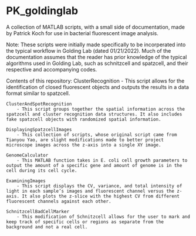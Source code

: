 # PK_goldinglab
A collection of MATLAB scripts, with a small side of documentation, made by Patrick Koch for use in bacterial fluorescent image analysis. 

Note:
These scripts were initially made specifically to be incorperated into the typical workflow in Golding Lab (dated 01/21/2022). Much of the documentation assumes that the reader has prior knowledge of the typical algorithms used in Golding Lab, such as schnitzcell and spatzcell, and their respective and accompanying codes.

Contents of this repository:
	ClusterRecognition
		- This script allows for the identification of closed fluorescent objects and outputs the results in a data format similar to spatzcell.
	
	ClusterAndSpotRecognition
		- This script groups together the spatial information across the spatzcell and cluster recognition data structures. It also includes fake spatzcell objects with randomized spatial information.

	DisplayingSpatzcellImages
		- This collection of scripts, whose original script came from Tianyou Yao, are slight modifications made to better project microscope images across the z-axis into a single XY image.

	GenomeCalculator
		- This MATLAB function takes in E. coli cell growth parameters to output the amount of a specific gene and amount of genome is in the cell during its cell cycle.

	ExaminingImages
		- This script displays the CV, variance, and total intensity of light in each sample’s images and fluorescent channel versus the z-axis. It also plots the z-slice with the highest CV from different fluorescent channels against each other.

	SchnitzcellBadCellMarker
		- This modification of Schnitzcell allows for the user to mark and keep track of specific cells or regions as separate from the background and not a real cell.
